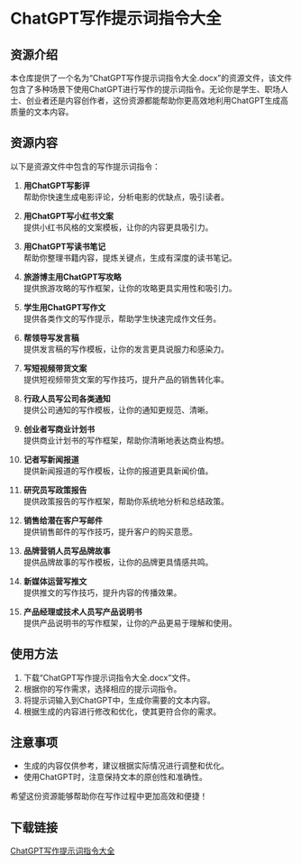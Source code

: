 # ChatGPT写作提示词指令大全

## 资源介绍

本仓库提供了一个名为“ChatGPT写作提示词指令大全.docx”的资源文件，该文件包含了多种场景下使用ChatGPT进行写作的提示词指令。无论你是学生、职场人士、创业者还是内容创作者，这份资源都能帮助你更高效地利用ChatGPT生成高质量的文本内容。

## 资源内容

以下是资源文件中包含的写作提示词指令：

1. **用ChatGPT写影评**  
   帮助你快速生成电影评论，分析电影的优缺点，吸引读者。

2. **用ChatGPT写小红书文案**  
   提供小红书风格的文案模板，让你的内容更具吸引力。

3. **用ChatGPT写读书笔记**  
   帮助你整理书籍内容，提炼关键点，生成有深度的读书笔记。

4. **旅游博主用ChatGPT写攻略**  
   提供旅游攻略的写作框架，让你的攻略更具实用性和吸引力。

5. **学生用ChatGPT写作文**  
   提供各类作文的写作提示，帮助学生快速完成作文任务。

6. **帮领导写发言稿**  
   提供发言稿的写作模板，让你的发言更具说服力和感染力。

7. **写短视频带货文案**  
   提供短视频带货文案的写作技巧，提升产品的销售转化率。

8. **行政人员写公司各类通知**  
   提供公司通知的写作模板，让你的通知更规范、清晰。

9. **创业者写商业计划书**  
   提供商业计划书的写作框架，帮助你清晰地表达商业构想。

10. **记者写新闻报道**  
    提供新闻报道的写作模板，让你的报道更具新闻价值。

11. **研究员写政策报告**  
    提供政策报告的写作框架，帮助你系统地分析和总结政策。

12. **销售给潜在客户写邮件**  
    提供销售邮件的写作技巧，提升客户的购买意愿。

13. **品牌营销人员写品牌故事**  
    提供品牌故事的写作模板，让你的品牌更具情感共鸣。

14. **新媒体运营写推文**  
    提供推文的写作技巧，提升内容的传播效果。

15. **产品经理或技术人员写产品说明书**  
    提供产品说明书的写作框架，让你的产品更易于理解和使用。

## 使用方法

1. 下载“ChatGPT写作提示词指令大全.docx”文件。
2. 根据你的写作需求，选择相应的提示词指令。
3. 将提示词输入到ChatGPT中，生成你需要的文本内容。
4. 根据生成的内容进行修改和优化，使其更符合你的需求。

## 注意事项

- 生成的内容仅供参考，建议根据实际情况进行调整和优化。
- 使用ChatGPT时，注意保持文本的原创性和准确性。

希望这份资源能够帮助你在写作过程中更加高效和便捷！

## 下载链接

[ChatGPT写作提示词指令大全](https://pan.quark.cn/s/5812f342b533)